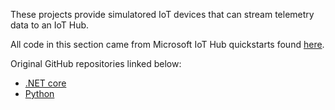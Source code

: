 These projects provide simulatored IoT devices that can stream telemetry data to an IoT Hub.

All code in this section came from Microsoft IoT Hub quickstarts found [here](https://docs.microsoft.com/en-us/azure/iot-hub/).

Original GitHub repositories linked below:

- [.NET core](https://github.com/Azure-Samples/azure-iot-samples-csharp)
- [Python](https://github.com/Azure-Samples/azure-iot-samples-python)
